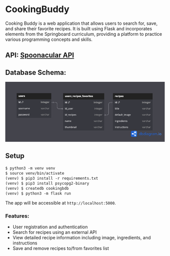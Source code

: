# CookingBuddy

Cooking Buddy is a web application that allows users to search for, save, and share their favorite recipes. It is built using Flask and incorporates elements from the Springboard curriculum, providing a platform to practice various programming concepts and skills.

## API: [Spoonacular API](https://spoonacular.com/food-api/docs)

## Database Schema: 

![Cooking Buddy Database](https://github.com/domibee/Cooking-Buddy/blob/main/CookingBuddy.png)

## Setup

~~~
$ python3 -m venv venv
$ source venv/bin/activate
(venv) $ pip3 install -r requirements.txt
(venv) $ pip3 install psycopg2-binary
(venv) $ createdb cookingbdb
(venv) $ python3 -m flask run
~~~

The app will be accessible at `http://localhost:5000`.

### Features: 

- User registration and authentication
- Search for recipes using an external API
- View detailed recipe information including image, ingredients, and instructions
- Save and remove recipes to/from favorites list
